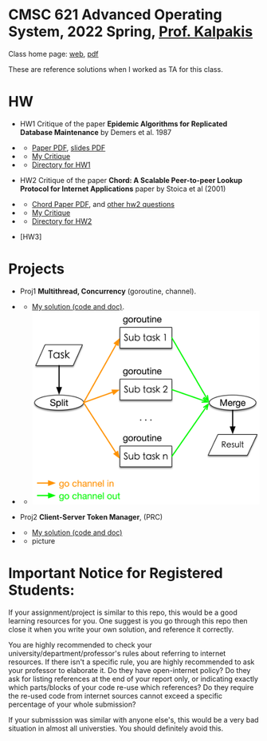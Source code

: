 # CMSC 621 Advanced Operating System, 2022 Spring, [Prof. Kalpakis](https://www.csee.umbc.edu/~kalpakis/)


Class home page: [web](https://www.csee.umbc.edu/~kalpakis/courses/621-sp22/cmsc621.php), [pdf](./doc/homepage.pdf)

These are reference solutions when I worked as TA for this class.

# HW
- HW1 Critique of the paper **Epidemic Algorithms for Replicated Database Maintenance** by Demers et al. 1987
- - [Paper PDF](./doc/hw1_rumor_mongering/p1-demers.pdf), [slides PDF](doc/hw1_rumor_mongering/slides.pdf)
- - [My Critique](doc/hw1_rumor_mongering/Critique_DayuanTan_v2.pdf)
- - [Directory for HW1](./doc/hw1_rumor_mongering/)

- HW2 Critique of the paper **Chord: A Scalable Peer-to-peer Lookup Protocol for Internet Applications** paper by Stoica et al (2001)
- - [Chord Paper PDF](./doc/hw2_chord/Chord%20-%20Stoica%20et%20al%202001%20-%20%20A%20Scalable%20Peer-to-peer%20Lookup%20Protocol%20for%20Internet%20Applications%20paper.pdf), and [other hw2 questions](doc/hw2_chord/hw2.pdf)
- - [My Critique](doc/hw2_chord/)
- - [Directory for HW2](./doc/hw2_chord/)

- [HW3]

# Projects

- Proj1 **Multithread, Concurrency** (goroutine, channel).
- - [My solution (code and doc)](doc/proj1_go_concurrency/).

- - ![](doc/proj1_go_concurrency/img/structure.png)

- Proj2 **Client-Server Token Manager**, (PRC)
- - [My solution (code and doc)](doc/proj2_Client-Server_Token_Manager/)
- - picture



# Important Notice for Registered Students:
<p>
If your assignment/project is similar to this repo, this would be a good learning resources for you. One suggest is you go through this repo then close it when you write your own solution, and reference it correctly. 
    
You are highly recommended to check your university/department/professor's rules about referring to internet resources. If there isn't a specific rule, you are highly recommended to ask your professor to elaborate it. Do they have open-internet policy? Do they ask for listing references at the end of your report only, or indicating exactly which parts/blocks of your code re-use which references? Do they require the re-used code from internet sources cannot exceed a specific percentage of your whole submission?
    
If your submisssion was similar with anyone else's, this would be a very bad situation in almost all universties. You should definitely avoid this.        
</p>
